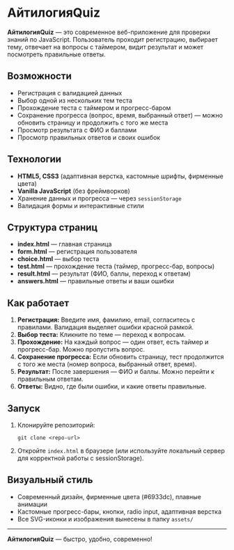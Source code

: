 # АйтилогияQuiz

**АйтилогияQuiz** — это современное веб-приложение для проверки знаний по JavaScript. Пользователь проходит регистрацию, выбирает тему, отвечает на вопросы с таймером, видит результат и может посмотреть правильные ответы.

## Возможности

- Регистрация с валидацией данных
- Выбор одной из нескольких тем теста
- Прохождение теста с таймером и прогресс-баром
- Сохранение прогресса (вопрос, время, выбранный ответ) — можно обновить страницу и продолжить с того же места
- Просмотр результата с ФИО и баллами
- Просмотр правильных ответов и своих ошибок

## Технологии

- **HTML5, CSS3** (адаптивная верстка, кастомные шрифты, фирменные цвета)
- **Vanilla JavaScript** (без фреймворков)
- Хранение данных и прогресса — через `sessionStorage`
- Валидация формы и интерактивные стили

## Структура страниц

- **index.html** — главная страница
- **form.html** — регистрация пользователя
- **choice.html** — выбор теста
- **test.html** — прохождение теста (таймер, прогресс-бар, вопросы)
- **result.html** — результат (ФИО, баллы, переход к ответам)
- **answers.html** — правильные ответы и ваши ошибки

## Как работает

1. **Регистрация:** Введите имя, фамилию, email, согласитесь с правилами. Валидация выделяет ошибки красной рамкой.
2. **Выбор теста:** Кликните по теме — переход к вопросам.
3. **Прохождение:** На каждый вопрос — один ответ, есть таймер и прогресс-бар. Можно пропустить вопрос.
4. **Сохранение прогресса:** Если обновить страницу, тест продолжится с того же места (номер вопроса, выбранный ответ, время).
5. **Результат:** После завершения — ФИО и баллы. Можно перейти к правильным ответам.
6. **Ответы:** Видно, где были ошибки, и какие ответы правильные.

## Запуск

1. Клонируйте репозиторий:
   ```
   git clone <repo-url>
   ```
2. Откройте `index.html` в браузере (или используйте локальный сервер для корректной работы с sessionStorage).

## Визуальный стиль

- Современный дизайн, фирменные цвета (#6933dc), плавные анимации
- Кастомные прогресс-бары, кнопки, radio input, адаптивная верстка
- Все SVG-иконки и изображения вынесены в папку `assets/`

---

**АйтилогияQuiz** — быстро, удобно, современно!
